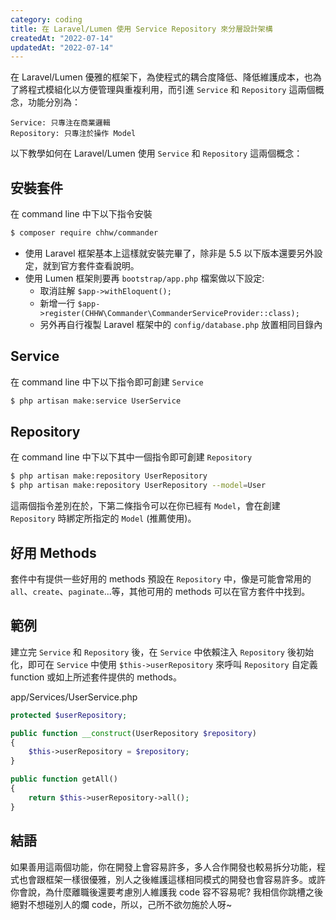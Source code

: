 ```yaml
---
category: coding
title: 在 Laravel/Lumen 使用 Service Repository 來分層設計架構
createdAt: "2022-07-14"
updatedAt: "2022-07-14"
---
```


在 Laravel/Lumen 優雅的框架下，為使程式的耦合度降低、降低維護成本，也為了將程式模組化以方便管理與重複利用，而引進 `Service` 和 `Repository` 這兩個概念，功能分別為：
```
Service: 只專注在商業邏輯
Repository: 只專注於操作 Model 
```

以下教學如何在 Laravel/Lumen 使用 `Service` 和 `Repository` 這兩個概念：

## 安裝套件
在 command line 中下以下指令安裝
```sh
$ composer require chhw/commander
```
* 使用 Laravel 框架基本上這樣就安裝完畢了，除非是 5.5 以下版本還要另外設定，就到官方套件查看說明。
* 使用 Lumen 框架則要再 `bootstrap/app.php` 檔案做以下設定:
  * 取消註解 `$app->withEloquent();`
  * 新增一行 `$app->register(CHHW\Commander\CommanderServiceProvider::class);`
  * 另外再自行複製 Laravel 框架中的 `config/database.php` 放置相同目錄內

## Service

在 command line 中下以下指令即可創建 `Service`
```sh
$ php artisan make:service UserService
```

## Repository

在 command line 中下以下其中一個指令即可創建 `Repository`
```bash
$ php artisan make:repository UserRepository
$ php artisan make:repository UserRepository --model=User
```
這兩個指令差別在於，下第二條指令可以在你已經有 `Model`，會在創建 `Repository` 時綁定所指定的 `Model` (推薦使用)。

## 好用 Methods

套件中有提供一些好用的 methods 預設在 `Repository` 中，像是可能會常用的 `all`、`create`、`paginate`...等，其他可用的 methods 可以在官方套件中找到。

## 範例

建立完 `Service` 和 `Repository` 後，在 `Service` 中依賴注入 `Repository` 後初始化，即可在 `Service` 中使用 `$this->userRepository` 來呼叫 `Repository` 自定義 function 或如上所述套件提供的 methods。

app/Services/UserService.php

```php
protected $userRepository;

public function __construct(UserRepository $repository)
{
    $this->userRepository = $repository;
}

public function getAll()
{
    return $this->userRepository->all();
}
```

## 結語

如果善用這兩個功能，你在開發上會容易許多，多人合作開發也較易拆分功能，程式也會跟框架一樣很優雅，別人之後維護這樣相同模式的開發也會容易許多。或許你會說，為什麼離職後還要考慮別人維護我 code 容不容易呢? 我相信你跳槽之後絕對不想碰別人的爛 code，所以，己所不欲勿施於人呀~ 
